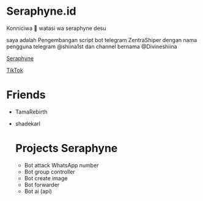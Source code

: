# Seraphyne.id
Konniciwa 👋 watasi wa seraphyne desu

saya adalah Pengembangan script bot telegram ZentraShiper dengan nama pengguna telegram @shiina1st dan channel bernama @Divineshiina

[Seraphyne](https://t.me/shiina1st)


[TikTok](https://www.tiktok.com/@tenshi1st?_t=ZS-8z3ei3X2Awp&_r=1)

# Friends 
- TamaRebirth
- shadekarl

  # Projects Seraphyne
  - Bot attack WhatsApp number
  - Bot group controller
  - Bot create image 
  - Bot forwarder
  - Bot ai (api)
    
